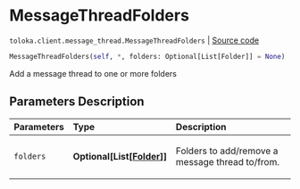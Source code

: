 # MessageThreadFolders
`toloka.client.message_thread.MessageThreadFolders` | [Source code](https://github.com/Toloka/toloka-kit/blob/v1.1.0.post1/src/client/message_thread.py#L161)

```python
MessageThreadFolders(self, *, folders: Optional[List[Folder]] = None)
```

Add a message thread to one or more folders

## Parameters Description

| Parameters | Type | Description |
| :----------| :----| :-----------|
`folders`|**Optional\[List\[[Folder](toloka.client.message_thread.Folder.md)\]\]**|<p>Folders to add/remove a message thread to/from.</p>
